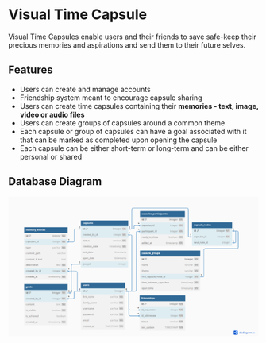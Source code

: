 # Visual Time Capsule
Visual Time Capsules enable users and their friends to save safe-keep their precious memories and aspirations and send them to their future selves.

## Features
 - Users can create and manage accounts
 - Friendship system meant to encourage capsule sharing
 - Users can create time capsules containing their **memories - text, image, video or audio files**
 - Users can create groups of capsules around a common theme
 - Each capsule or group of capsules can have a goal associated with it that can be marked as completed upon opening the capsule
 - Each capsule can be either short-term or long-term and can be either personal or shared

## Database Diagram
![DB Diagram](https://github.com/bogiplump/Visual-Time-Capsule/blob/main/database%20diagram.png)
